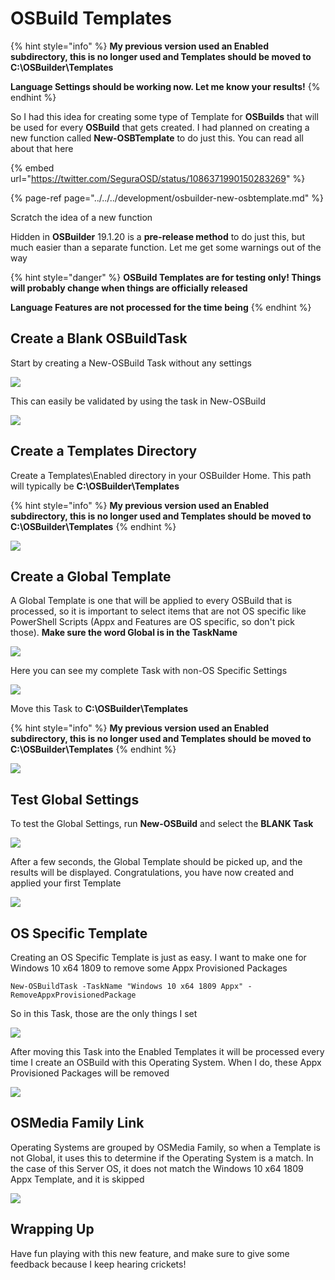 # OSBuild Templates



{% hint style="info" %}
**My previous version used an Enabled subdirectory, this is no longer used and Templates should be moved to C:\OSBuilder\Templates**

**Language Settings should be working now.  Let me know your results!**
{% endhint %}

So I had this idea for creating some type of Template for **OSBuilds** that will be used for every **OSBuild** that gets created.  I had planned on creating a new function called **New-OSBTemplate** to do just this.  You can read all about that here

{% embed url="https://twitter.com/SeguraOSD/status/1086371990150283269" %}

{% page-ref page="../../../development/osbuilder-new-osbtemplate.md" %}

Scratch the idea of a new function

Hidden in **OSBuilder** 19.1.20 is a **pre-release method** to do just this, but much easier than a separate function.  Let me get some warnings out of the way

{% hint style="danger" %}
**OSBuild Templates are for testing only!  Things will probably change when things are officially released**

**Language Features are not processed for the time being**
{% endhint %}

## Create a Blank OSBuildTask

Start by creating a New-OSBuild Task without any settings

![](../../../.gitbook/assets/2019-01-21_0-26-42.png)

This can easily be validated by using the task in New-OSBuild

![](../../../.gitbook/assets/2019-01-21_0-29-58.png)

## Create a Templates Directory

Create a Templates\Enabled directory in your OSBuilder Home.  This path will typically be **C:\OSBuilder\Templates**

{% hint style="info" %}
**My previous version used an Enabled subdirectory, this is no longer used and Templates should be moved to C:\OSBuilder\Templates**
{% endhint %}

![](../../../.gitbook/assets/2019-01-21_0-33-16.png)

## Create a Global Template

A Global Template is one that will be applied to every OSBuild that is processed, so it is important to select items that are not OS specific like PowerShell Scripts \(Appx and Features are OS specific, so don't pick those\).  **Make sure the word Global is in the TaskName**

![](../../../.gitbook/assets/2019-01-21_0-43-01.png)

Here you can see my complete Task with non-OS Specific Settings

![](../../../.gitbook/assets/2019-01-21_0-44-40.png)

Move this Task to **C:\OSBuilder\Templates**

{% hint style="info" %}
**My previous version used an Enabled subdirectory, this is no longer used and Templates should be moved to C:\OSBuilder\Templates**
{% endhint %}

![](../../../.gitbook/assets/2019-01-21_0-46-02.png)

## Test Global Settings

To test the Global Settings, run **New-OSBuild** and select the **BLANK Task**

![](../../../.gitbook/assets/2019-01-21_0-47-34.png)

After a few seconds, the Global Template should be picked up, and the results will be displayed.  Congratulations, you have now created and applied your first Template

![](../../../.gitbook/assets/2019-01-21_0-49-39.png)

## OS Specific Template

Creating an OS Specific Template is just as easy.  I want to make one for Windows 10 x64 1809 to remove some Appx Provisioned Packages

```text
New-OSBuildTask -TaskName "Windows 10 x64 1809 Appx" -RemoveAppxProvisionedPackage
```

So in this Task, those are the only things I set

![](../../../.gitbook/assets/2019-01-21_0-54-37.png)

After moving this Task into the Enabled Templates it will be processed every time I create an OSBuild with this Operating System.  When I do, these Appx Provisioned Packages will be removed

![](../../../.gitbook/assets/2019-01-21_0-56-19.png)

## OSMedia Family Link

Operating Systems are grouped by OSMedia Family, so when a Template is not Global, it uses this to determine if the Operating System is a match.  In the case of this Server OS, it does not match the Windows 10 x64 1809 Appx Template, and it is skipped

![](../../../.gitbook/assets/2019-01-21_0-59-21.png)

## Wrapping Up

Have fun playing with this new feature, and make sure to give some feedback because I keep hearing crickets!

